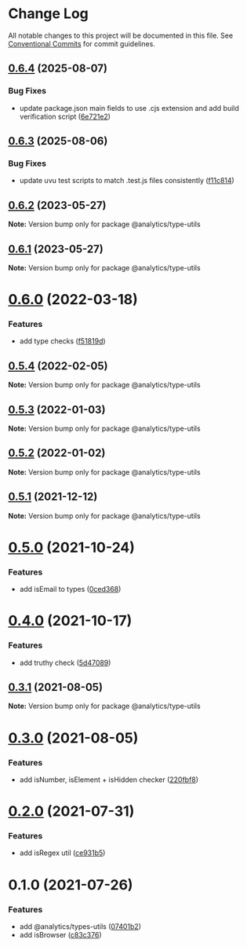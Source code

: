 # Change Log

All notable changes to this project will be documented in this file.
See [Conventional Commits](https://conventionalcommits.org) for commit guidelines.

## [0.6.4](https://github.com/DavidWells/analytics/compare/@analytics/type-utils@0.6.3...@analytics/type-utils@0.6.4) (2025-08-07)


### Bug Fixes

* update package.json main fields to use .cjs extension and add build verification script ([6e721e2](https://github.com/DavidWells/analytics/commit/6e721e2d06bc7b551d5fcbb97d83280815fd6bed))





## [0.6.3](https://github.com/DavidWells/analytics/compare/@analytics/type-utils@0.6.2...@analytics/type-utils@0.6.3) (2025-08-06)


### Bug Fixes

* update uvu test scripts to match .test.js files consistently ([f11c814](https://github.com/DavidWells/analytics/commit/f11c8142862a9ff4a7c102411f3b40cf2689aa51))





## [0.6.2](https://github.com/DavidWells/analytics/tree/master/packages/analytics-util-types/compare/@analytics/type-utils@0.6.1...@analytics/type-utils@0.6.2) (2023-05-27)

**Note:** Version bump only for package @analytics/type-utils





## [0.6.1](https://github.com/DavidWells/analytics/tree/master/packages/analytics-util-types/compare/@analytics/type-utils@0.6.0...@analytics/type-utils@0.6.1) (2023-05-27)

**Note:** Version bump only for package @analytics/type-utils





# [0.6.0](https://github.com/DavidWells/analytics/tree/master/packages/analytics-util-types/compare/@analytics/type-utils@0.5.4...@analytics/type-utils@0.6.0) (2022-03-18)


### Features

* add type checks ([f51819d](https://github.com/DavidWells/analytics/tree/master/packages/analytics-util-types/commit/f51819d69d0187159911a3b626fcf0c9d118580f))





## [0.5.4](https://github.com/DavidWells/analytics/tree/master/packages/analytics-util-types/compare/@analytics/type-utils@0.5.3...@analytics/type-utils@0.5.4) (2022-02-05)

**Note:** Version bump only for package @analytics/type-utils





## [0.5.3](https://github.com/DavidWells/analytics/tree/master/packages/analytics-util-types/compare/@analytics/type-utils@0.5.2...@analytics/type-utils@0.5.3) (2022-01-03)

**Note:** Version bump only for package @analytics/type-utils





## [0.5.2](https://github.com/DavidWells/analytics/tree/master/packages/analytics-util-types/compare/@analytics/type-utils@0.5.1...@analytics/type-utils@0.5.2) (2022-01-02)

**Note:** Version bump only for package @analytics/type-utils





## [0.5.1](https://github.com/DavidWells/analytics/tree/master/packages/analytics-util-types/compare/@analytics/type-utils@0.5.0...@analytics/type-utils@0.5.1) (2021-12-12)

**Note:** Version bump only for package @analytics/type-utils





# [0.5.0](https://github.com/DavidWells/analytics/tree/master/packages/analytics-util-types/compare/@analytics/type-utils@0.4.0...@analytics/type-utils@0.5.0) (2021-10-24)


### Features

* add isEmail to types ([0ced368](https://github.com/DavidWells/analytics/tree/master/packages/analytics-util-types/commit/0ced368))





# [0.4.0](https://github.com/DavidWells/analytics/tree/master/packages/analytics-util-types/compare/@analytics/type-utils@0.3.1...@analytics/type-utils@0.4.0) (2021-10-17)


### Features

* add truthy check ([5d47089](https://github.com/DavidWells/analytics/tree/master/packages/analytics-util-types/commit/5d47089))





## [0.3.1](https://github.com/DavidWells/analytics/tree/master/packages/analytics-util-types/compare/@analytics/type-utils@0.3.0...@analytics/type-utils@0.3.1) (2021-08-05)

**Note:** Version bump only for package @analytics/type-utils





# [0.3.0](https://github.com/DavidWells/analytics/tree/master/packages/analytics-util-types/compare/@analytics/type-utils@0.2.0...@analytics/type-utils@0.3.0) (2021-08-05)


### Features

* add isNumber, isElement + isHidden checker ([220fbf8](https://github.com/DavidWells/analytics/tree/master/packages/analytics-util-types/commit/220fbf8))





# [0.2.0](https://github.com/DavidWells/analytics/tree/master/packages/analytics-util-types/compare/@analytics/type-utils@0.1.0...@analytics/type-utils@0.2.0) (2021-07-31)


### Features

* add isRegex util ([ce931b5](https://github.com/DavidWells/analytics/tree/master/packages/analytics-util-types/commit/ce931b5))





# 0.1.0 (2021-07-26)


### Features

* add @analytics/types-utils ([07401b2](https://github.com/DavidWells/analytics/tree/master/packages/analytics-util-types/commit/07401b2))
* add isBrowser ([c83c376](https://github.com/DavidWells/analytics/tree/master/packages/analytics-util-types/commit/c83c376))
